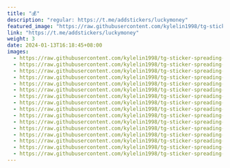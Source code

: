 ```yaml
---
title: "💰"
description: "regular: https://t.me/addstickers/luckymoney"
featured_image: "https://raw.githubusercontent.com/kylelin1998/tg-sticker-spreading-worldwide-images/main/img/ecb73d1e-b634-4fa6-8350-9ba83601b800.jpg"
link: "https://t.me/addstickers/luckymoney"
weight: 3
date: 2024-01-13T16:18:45+08:00
images:
  - https://raw.githubusercontent.com/kylelin1998/tg-sticker-spreading-worldwide-images/main/img/ecb73d1e-b634-4fa6-8350-9ba83601b800.jpg
  - https://raw.githubusercontent.com/kylelin1998/tg-sticker-spreading-worldwide-images/main/img/e9625cd6-06b8-4d79-a3fa-4b6ebf07f2a3.jpg
  - https://raw.githubusercontent.com/kylelin1998/tg-sticker-spreading-worldwide-images/main/img/2065944e-8a38-4c1b-a9a8-eaf946bdca74.jpg
  - https://raw.githubusercontent.com/kylelin1998/tg-sticker-spreading-worldwide-images/main/img/f243fd25-ff3d-4ab6-aa5c-7f8bc010e651.jpg
  - https://raw.githubusercontent.com/kylelin1998/tg-sticker-spreading-worldwide-images/main/img/080b0065-c43d-498e-a480-5261bf7eb290.jpg
  - https://raw.githubusercontent.com/kylelin1998/tg-sticker-spreading-worldwide-images/main/img/5e93bdba-4f6d-45a4-83bb-c194b42eaedf.jpg
  - https://raw.githubusercontent.com/kylelin1998/tg-sticker-spreading-worldwide-images/main/img/36649843-e664-4ad5-b5e7-521684bfddcf.jpg
  - https://raw.githubusercontent.com/kylelin1998/tg-sticker-spreading-worldwide-images/main/img/8fd12183-a017-48a9-b426-e3505dfc6023.jpg
  - https://raw.githubusercontent.com/kylelin1998/tg-sticker-spreading-worldwide-images/main/img/4a5ecf24-8ff8-4b98-af89-a617fe1e7b01.jpg
  - https://raw.githubusercontent.com/kylelin1998/tg-sticker-spreading-worldwide-images/main/img/a54aa0a4-1068-47df-8583-aa41be801129.jpg
  - https://raw.githubusercontent.com/kylelin1998/tg-sticker-spreading-worldwide-images/main/img/ecf4a794-33f2-48d4-a0b2-6f98b1bf2111.jpg
  - https://raw.githubusercontent.com/kylelin1998/tg-sticker-spreading-worldwide-images/main/img/0526edd9-8c56-43d6-bd3f-7deb3cb51b36.jpg
  - https://raw.githubusercontent.com/kylelin1998/tg-sticker-spreading-worldwide-images/main/img/fa9a939b-27de-48b3-a2ce-e097e37bc8e1.jpg
  - https://raw.githubusercontent.com/kylelin1998/tg-sticker-spreading-worldwide-images/main/img/a2130336-e574-4c4e-858a-a95c522665af.jpg
  - https://raw.githubusercontent.com/kylelin1998/tg-sticker-spreading-worldwide-images/main/img/38d15931-8498-4feb-8bf6-2fb35f40dcd7.jpg
  - https://raw.githubusercontent.com/kylelin1998/tg-sticker-spreading-worldwide-images/main/img/7f63570e-749f-4063-9be8-1bcc0b8004e8.jpg
---
```

